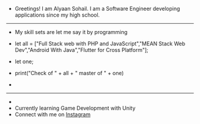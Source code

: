  - Greetings! I am Alyaan Sohail. I am a Software Engineer developing applications since my high school.
  - ----------------------------------------------
 - My skill sets are let me say it by programming
  
- let all = ["Full Stack web with PHP and JavaScript","MEAN Stack Web Dev","Android With Java","Flutter for Cross Platform"];
- let one;
- print("Check of " + all + " master of " + one)
- 
- ----------------------------------------------
-  
-  Currently learning Game Development with Unity
-  Connect with me on [Instagram](https://www.instagram.com/devwizard_/)


<!---
alyaansohaildev/alyaansohaildev is a ✨ special ✨ repository because its `README.md` (this file) appears on your GitHub profile.
You can click the Preview link to take a look at your changes.
--->
